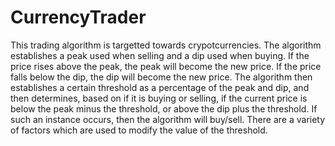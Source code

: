 # CurrencyTrader
This trading algorithm is targetted towards crypotcurrencies. The algorithm establishes a peak used when selling and a dip used when buying. If the price rises above the peak, the peak will become the new price. If the price falls below the dip, the dip will become the new price. The algorithm then establishes a certain threshold as a percentage of the peak and dip, and then determines, based on if it is buying or selling, if the current price is below the peak minus the threshold, or above the dip plus the threshold. If such an instance occurs, then the algorithm will buy/sell. There are a variety of factors which are used to modify the value of the threshold.
